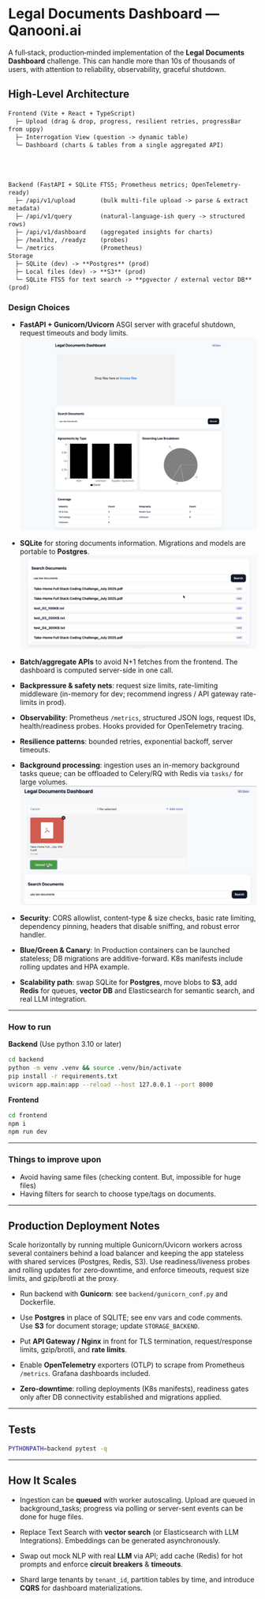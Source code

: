 # Legal Documents Dashboard — Qanooni.ai 

A full‑stack, production‑minded implementation of the **Legal Documents Dashboard** challenge. 
This can handle more than 10s of thousands of users, with attention to reliability, observability, graceful shutdown. 
 

## High-Level Architecture

```
Frontend (Vite + React + TypeScript)
  ├─ Upload (drag & drop, progress, resilient retries, progressBar from uppy)
  ├─ Interrogation View (question -> dynamic table)
  └─ Dashboard (charts & tables from a single aggregated API)




Backend (FastAPI + SQLite FTS5; Prometheus metrics; OpenTelemetry-ready)
  ├─ /api/v1/upload       (bulk multi-file upload -> parse & extract metadata)
  ├─ /api/v1/query        (natural-language-ish query -> structured rows)
  ├─ /api/v1/dashboard    (aggregated insights for charts)
  ├─ /healthz, /readyz    (probes)
  └─ /metrics             (Prometheus)
Storage
  ├─ SQLite (dev) -> **Postgres** (prod)
  ├─ Local files (dev) -> **S3** (prod)
  └─ SQLite FTS5 for text search -> **pgvector / external vector DB** (prod)
```

### Design Choices

- **FastAPI + Gunicorn/Uvicorn** ASGI server with graceful shutdown, request timeouts and body limits.
![Dashboard screenshot](documentation/dashboard.png)

- **SQLite** for storing documents information. Migrations and models are portable to **Postgres**.
![Search screenshot](documentation/search.png)

- **Batch/aggregate APIs** to avoid N+1 fetches from the frontend. The dashboard is computed server-side in one call.

- **Backpressure & safety nets**: request size limits, rate-limiting middleware (in-memory for dev; recommend ingress / API gateway rate-limits in prod).

- **Observability**: Prometheus `/metrics`, structured JSON logs, request IDs, health/readiness probes. Hooks provided for OpenTelemetry tracing.

- **Resilience patterns**: bounded retries, exponential backoff, server timeouts.

- **Background processing**: ingestion uses an in-memory background tasks queue; can be offloaded to Celery/RQ with Redis via `tasks/` for large volumes. 
![Upload screenshot](documentation/upload.png)

- **Security**: CORS allowlist, content-type & size checks, basic rate limiting, dependency pinning, headers that disable sniffing, and robust error handler.

- **Blue/Green & Canary**: In Production containers can be launched stateless; DB migrations are additive-forward. K8s manifests include rolling updates and HPA example.

- **Scalability path**: swap SQLite for **Postgres**, move blobs to **S3**, add **Redis** for queues, **vector DB** and Elasticsearch for semantic search, and real LLM integration.

---

### How to run

**Backend**
(Use python 3.10 or later)
```bash
cd backend
python -m venv .venv && source .venv/bin/activate
pip install -r requirements.txt
uvicorn app.main:app --reload --host 127.0.0.1 --port 8000
```

**Frontend**

```bash
cd frontend
npm i
npm run dev
```

---

### Things to improve upon

- Avoid having same files (checking content. But, impossible for huge files)
- Having filters for search to choose type/tags on documents.
---

## Production Deployment Notes

Scale horizontally by running multiple Gunicorn/Uvicorn workers across several containers behind a load balancer and keeping the app stateless with shared services (Postgres, Redis, S3).
Use readiness/liveness probes and rolling updates for zero‑downtime, and enforce timeouts, request size limits, and gzip/brotli at the proxy.

- Run backend with **Gunicorn**: see `backend/gunicorn_conf.py` and Dockerfile.
- Use **Postgres** in place of SQLITE; see env vars and code comments. Use **S3** for document storage; update `STORAGE_BACKEND`.

- Put **API Gateway / Nginx** in front for TLS termination, request/response limits, gzip/brotli, and **rate limits**.

- Enable **OpenTelemetry** exporters (OTLP) to scrape from Prometheus `/metrics`. Grafana dashboards included.

- **Zero-downtime**: rolling deployments (K8s manifests), readiness gates only after DB connectivity established and migrations applied.

---

## Tests

```bash
PYTHONPATH=backend pytest -q
```

---

## How It Scales

- Ingestion can be **queued** with worker autoscaling. Upload are queued in background_tasks; progress via polling or server-sent events can be done for huge files.
- Replace Text Search with **vector search** (or Elasticsearch with LLM Integrations). Embeddings can be generated asynchronously.

- Swap out mock NLP with real **LLM** via API; add cache (Redis) for hot prompts and enforce **circuit breakers** & **timeouts**.

- Shard large tenants by `tenant_id`, partition tables by time, and introduce **CQRS** for dashboard materializations.
